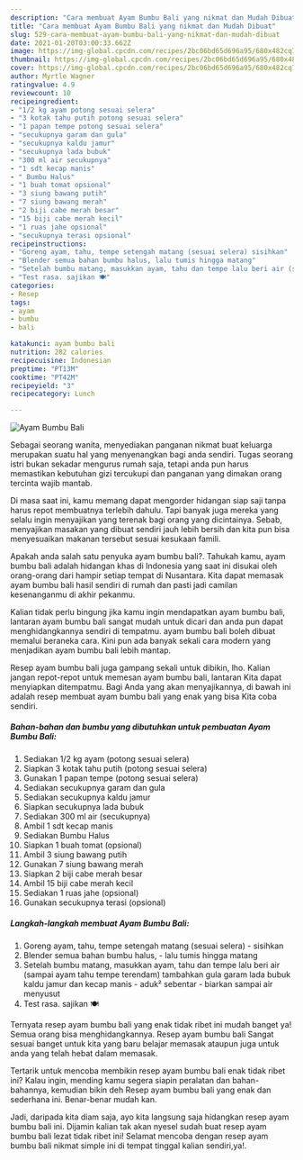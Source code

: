 ```yaml
---
description: "Cara membuat Ayam Bumbu Bali yang nikmat dan Mudah Dibuat"
title: "Cara membuat Ayam Bumbu Bali yang nikmat dan Mudah Dibuat"
slug: 529-cara-membuat-ayam-bumbu-bali-yang-nikmat-dan-mudah-dibuat
date: 2021-01-20T03:00:33.662Z
image: https://img-global.cpcdn.com/recipes/2bc06bd65d696a95/680x482cq70/ayam-bumbu-bali-foto-resep-utama.jpg
thumbnail: https://img-global.cpcdn.com/recipes/2bc06bd65d696a95/680x482cq70/ayam-bumbu-bali-foto-resep-utama.jpg
cover: https://img-global.cpcdn.com/recipes/2bc06bd65d696a95/680x482cq70/ayam-bumbu-bali-foto-resep-utama.jpg
author: Myrtle Wagner
ratingvalue: 4.9
reviewcount: 10
recipeingredient:
- "1/2 kg ayam potong sesuai selera"
- "3 kotak tahu putih potong sesuai selera"
- "1 papan tempe potong sesuai selera"
- "secukupnya garam dan gula"
- "secukupnya kaldu jamur"
- "secukupnya lada bubuk"
- "300 ml air secukupnya"
- "1 sdt kecap manis"
- " Bumbu Halus"
- "1 buah tomat opsional"
- "3 siung bawang putih"
- "7 siung bawang merah"
- "2 biji cabe merah besar"
- "15 biji cabe merah kecil"
- "1 ruas jahe opsional"
- "secukupnya terasi opsional"
recipeinstructions:
- "Goreng ayam, tahu, tempe setengah matang (sesuai selera) sisihkan"
- "Blender semua bahan bumbu halus, lalu tumis hingga matang"
- "Setelah bumbu matang, masukkan ayam, tahu dan tempe lalu beri air (sampai ayam tahu tempe terendam) tambahkan gula garam lada bubuk kaldu jamur dan kecap manis aduk² sebentar biarkan sampai air menyusut"
- "Test rasa. sajikan 🍽"
categories:
- Resep
tags:
- ayam
- bumbu
- bali

katakunci: ayam bumbu bali 
nutrition: 282 calories
recipecuisine: Indonesian
preptime: "PT13M"
cooktime: "PT42M"
recipeyield: "3"
recipecategory: Lunch

---
```



![Ayam Bumbu Bali](https://img-global.cpcdn.com/recipes/2bc06bd65d696a95/680x482cq70/ayam-bumbu-bali-foto-resep-utama.jpg)

Sebagai seorang wanita, menyediakan panganan nikmat buat keluarga merupakan suatu hal yang menyenangkan bagi anda sendiri. Tugas seorang istri bukan sekadar mengurus rumah saja, tetapi anda pun harus memastikan kebutuhan gizi tercukupi dan panganan yang dimakan orang tercinta wajib mantab.

Di masa  saat ini, kamu memang dapat mengorder hidangan siap saji tanpa harus repot membuatnya terlebih dahulu. Tapi banyak juga mereka yang selalu ingin menyajikan yang terenak bagi orang yang dicintainya. Sebab, menyajikan masakan yang dibuat sendiri jauh lebih bersih dan kita pun bisa menyesuaikan makanan tersebut sesuai kesukaan famili. 



Apakah anda salah satu penyuka ayam bumbu bali?. Tahukah kamu, ayam bumbu bali adalah hidangan khas di Indonesia yang saat ini disukai oleh orang-orang dari hampir setiap tempat di Nusantara. Kita dapat memasak ayam bumbu bali hasil sendiri di rumah dan pasti jadi camilan kesenanganmu di akhir pekanmu.

Kalian tidak perlu bingung jika kamu ingin mendapatkan ayam bumbu bali, lantaran ayam bumbu bali sangat mudah untuk dicari dan anda pun dapat menghidangkannya sendiri di tempatmu. ayam bumbu bali boleh dibuat memalui beraneka cara. Kini pun ada banyak sekali cara modern yang menjadikan ayam bumbu bali lebih mantap.

Resep ayam bumbu bali juga gampang sekali untuk dibikin, lho. Kalian jangan repot-repot untuk memesan ayam bumbu bali, lantaran Kita dapat menyiapkan ditempatmu. Bagi Anda yang akan menyajikannya, di bawah ini adalah resep membuat ayam bumbu bali yang enak yang bisa Kita coba sendiri.

<!--inarticleads1-->

##### Bahan-bahan dan bumbu yang dibutuhkan untuk pembuatan Ayam Bumbu Bali:

1. Sediakan 1/2 kg ayam (potong sesuai selera)
1. Siapkan 3 kotak tahu putih (potong sesuai selera)
1. Gunakan 1 papan tempe (potong sesuai selera)
1. Sediakan secukupnya garam dan gula
1. Sediakan secukupnya kaldu jamur
1. Siapkan secukupnya lada bubuk
1. Sediakan 300 ml air (secukupnya)
1. Ambil 1 sdt kecap manis
1. Sediakan  Bumbu Halus
1. Siapkan 1 buah tomat (opsional)
1. Ambil 3 siung bawang putih
1. Gunakan 7 siung bawang merah
1. Siapkan 2 biji cabe merah besar
1. Ambil 15 biji cabe merah kecil
1. Sediakan 1 ruas jahe (opsional)
1. Gunakan secukupnya terasi (opsional)




<!--inarticleads2-->

##### Langkah-langkah membuat Ayam Bumbu Bali:

1. Goreng ayam, tahu, tempe setengah matang (sesuai selera) - sisihkan
1. Blender semua bahan bumbu halus, - lalu tumis hingga matang
1. Setelah bumbu matang, masukkan ayam, tahu dan tempe lalu beri air (sampai ayam tahu tempe terendam) tambahkan gula garam lada bubuk kaldu jamur dan kecap manis - aduk² sebentar - biarkan sampai air menyusut
1. Test rasa. sajikan 🍽




Ternyata resep ayam bumbu bali yang enak tidak ribet ini mudah banget ya! Semua orang bisa menghidangkannya. Resep ayam bumbu bali Sangat sesuai banget untuk kita yang baru belajar memasak ataupun juga untuk anda yang telah hebat dalam memasak.

Tertarik untuk mencoba membikin resep ayam bumbu bali enak tidak ribet ini? Kalau ingin, mending kamu segera siapin peralatan dan bahan-bahannya, kemudian bikin deh Resep ayam bumbu bali yang enak dan sederhana ini. Benar-benar mudah kan. 

Jadi, daripada kita diam saja, ayo kita langsung saja hidangkan resep ayam bumbu bali ini. Dijamin kalian tak akan nyesel sudah buat resep ayam bumbu bali lezat tidak ribet ini! Selamat mencoba dengan resep ayam bumbu bali nikmat simple ini di tempat tinggal kalian sendiri,ya!.

